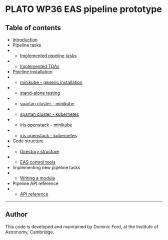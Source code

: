 # PLATO WP36 EAS pipeline prototype

## Table of contents

* [Introduction](../README.md)
* Pipeline tasks
* * [Implemented pipeline tasks](task_list.md)
* * [Implemented TDAs](tda_list.md)
* [Pipeline installation](install.md)
* * [minikube - generic installation](minikube-setup.md)
* * [stand-alone testing](testing.md)
* * [spartan cluster - minikube](minikube-spartan.md)
* * [spartan cluster - kubernetes](k8s-spartan.md)
* * [iris openstack - minikube](minikube-iris.md)
* * [iris openstack - kubernetes](k8s-iris.md)
* Code structure
* * [Directory structure](code_structure.md)
* * [EAS control tools](code_structure_eas_control.md)
* Implementing new pipeline tasks
* * [Writing a module](writing-module.md)
* Pipeline API reference
* * [API reference](api_reference/_build/html/source/plato_wp36.html)

---

## Author

This code is developed and maintained by Dominic Ford, at the Institute of Astronomy, Cambridge.